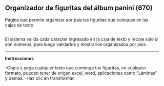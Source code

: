 <h2>Organizador de figuritas del álbum panini (670)</h2>

Página que permite organizar por país las figuritas que coloques en las cajas de texto.

<hr> 
El sistema valida cada caracter ingresado en la caja de texto y recoje sólo si son números, para luego validarlos y mostrarlos organizados por país.
<hr> 


<b>Instrucciones</b>

-Copia y pega cualquier texto que contenga tus figuritas, en cualquier formato, pueden tener de origen excel, word, aplicaciones como "Láminas" y demás.
-Haz clic en transformar.
